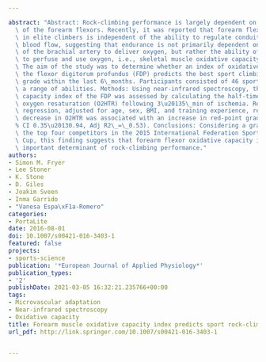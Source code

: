 ---
abstract: "Abstract: Rock-climbing performance is largely dependent on the endurance\
  \ of the forearm flexors. Recently, it was reported that forearm flexor endurance\
  \ in elite climbers is independent of the ability to regulate conduit artery (brachial)\
  \ blood flow, suggesting that endurance is not primarily dependent on the ability\
  \ of the brachial artery to deliver oxygen, but rather the ability of the muscle\
  \ to perfuse and use oxygen, i.e., skeletal muscle oxidative capacity. Purpose:\
  \ The aim of the study was to determine whether an index of oxidative capacity in\
  \ the flexor digitorum profundus (FDP) predicts the best sport climbing red-point\
  \ grade within the last 6\_months. Participants consisted of 46 sport climbers with\
  \ a range of abilities. Methods: Using near-infrared spectroscopy, the oxidative\
  \ capacity index of the FDP was assessed by calculating the half-time for tissue\
  \ oxygen resaturation (O2HTR) following 3\u20135\_min of ischemia. Results: Linear\
  \ regression, adjusted for age, sex, BMI, and training experience, revealed a 1-s\
  \ decrease in O2HTR was associated with an increase in red-point grade by 0.65 (95\_\
  % CI 0.35\u20130.94, Adj R2\_=\_0.53). Conclusions: Considering a grade of 0.4 separated\
  \ the top four competitors in the 2015 International Federation Sport Climbing World\
  \ Cup, this finding suggests that forearm flexor oxidative capacity index is an\
  \ important determinant of rock-climbing performance."
authors:
- Simon M. Fryer
- Lee Stoner
- K. Stone
- D. Giles
- Joakim Sveen
- Inma Garrido
- "Vanesa Espa\xF1a-Romero"
categories:
- PortaLite
date: 2016-08-01
doi: 10.1007/s00421-016-3403-1
featured: false
projects:
- sports-science
publication: '*European Journal of Applied Physiology*'
publication_types:
- '2'
publishDate: 2021-03-05 16:32:21.235766+00:00
tags:
- Microvascular adaptation
- Near-infrared spectroscopy
- Oxidative capacity
title: Forearm muscle oxidative capacity index predicts sport rock-climbing performance
url_pdf: http://link.springer.com/10.1007/s00421-016-3403-1

---
